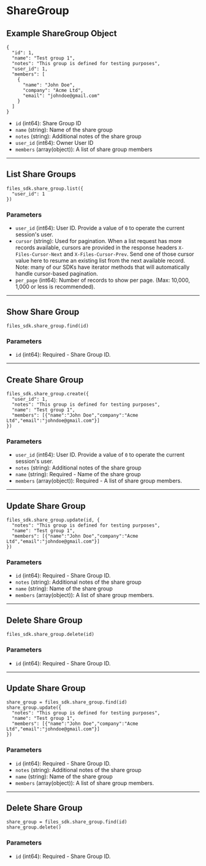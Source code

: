 # ShareGroup

## Example ShareGroup Object

```
{
  "id": 1,
  "name": "Test group 1",
  "notes": "This group is defined for testing purposes",
  "user_id": 1,
  "members": [
    {
      "name": "John Doe",
      "company": "Acme Ltd",
      "email": "johndoe@gmail.com"
    }
  ]
}
```

* `id` (int64): Share Group ID
* `name` (string): Name of the share group
* `notes` (string): Additional notes of the share group
* `user_id` (int64): Owner User ID
* `members` (array(object)): A list of share group members


---

## List Share Groups

```
files_sdk.share_group.list({
  "user_id": 1
})
```

### Parameters

* `user_id` (int64): User ID.  Provide a value of `0` to operate the current session's user.
* `cursor` (string): Used for pagination.  When a list request has more records available, cursors are provided in the response headers `X-Files-Cursor-Next` and `X-Files-Cursor-Prev`.  Send one of those cursor value here to resume an existing list from the next available record.  Note: many of our SDKs have iterator methods that will automatically handle cursor-based pagination.
* `per_page` (int64): Number of records to show per page.  (Max: 10,000, 1,000 or less is recommended).


---

## Show Share Group

```
files_sdk.share_group.find(id)
```

### Parameters

* `id` (int64): Required - Share Group ID.


---

## Create Share Group

```
files_sdk.share_group.create({
  "user_id": 1,
  "notes": "This group is defined for testing purposes",
  "name": "Test group 1",
  "members": [{"name":"John Doe","company":"Acme Ltd","email":"johndoe@gmail.com"}]
})
```

### Parameters

* `user_id` (int64): User ID.  Provide a value of `0` to operate the current session's user.
* `notes` (string): Additional notes of the share group
* `name` (string): Required - Name of the share group
* `members` (array(object)): Required - A list of share group members.


---

## Update Share Group

```
files_sdk.share_group.update(id, {
  "notes": "This group is defined for testing purposes",
  "name": "Test group 1",
  "members": [{"name":"John Doe","company":"Acme Ltd","email":"johndoe@gmail.com"}]
})
```

### Parameters

* `id` (int64): Required - Share Group ID.
* `notes` (string): Additional notes of the share group
* `name` (string): Name of the share group
* `members` (array(object)): A list of share group members.


---

## Delete Share Group

```
files_sdk.share_group.delete(id)
```

### Parameters

* `id` (int64): Required - Share Group ID.


---

## Update Share Group

```
share_group = files_sdk.share_group.find(id)
share_group.update({
  "notes": "This group is defined for testing purposes",
  "name": "Test group 1",
  "members": [{"name":"John Doe","company":"Acme Ltd","email":"johndoe@gmail.com"}]
})
```

### Parameters

* `id` (int64): Required - Share Group ID.
* `notes` (string): Additional notes of the share group
* `name` (string): Name of the share group
* `members` (array(object)): A list of share group members.


---

## Delete Share Group

```
share_group = files_sdk.share_group.find(id)
share_group.delete()
```

### Parameters

* `id` (int64): Required - Share Group ID.
